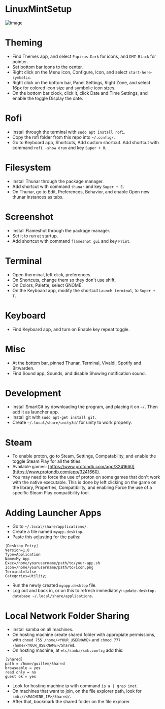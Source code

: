 # LinuxMintSetup
![image](https://github.com/user-attachments/assets/339fdba4-57c9-484d-bf22-3accdb37a1c6)


# Theming
- Find Themes app, and select `Papirus-Dark` for icons, and `DMZ-Black` for pointer.
- Set bottom bar icons to the center.
- Right click on the Menu icon, Configure, Icon, and select `start-here-symbolic`.
- Right click on the bottom bar, Panel Settings, Right Zone, and select 16px for colored icon size and symbolic icon sizes.
- On the bottom bar clock, click it, click Date and Time Settings, and enable the toggle Display the date.

# Rofi
- Install through the terminal with `sudo apt install rofi`.
- Copy the rofi folder from this repo into `~/.config/`.
- Go to Keyboard app, Shortcuts, Add custom shortcut. Add shortcut with command `rofi -show drun` and key `Super + R`.

# Filesystem
- Install Thunar through the package manager.
- Add shortcut with command `thunar` and key `Super + E`.
- On Thunar, go to Edit, Preferences, Behavior, and enable Open new thunar instances as tabs.

# Screenshot
- Install Flameshot through the package manager.
- Set it to run at startup.
- Add shortcut with command `flameshot gui` and key `Print`.

# Terminal
- Open therminal, left click, preferences.
- On Shortcuts, change them so they don't use shift.
- On Colors, Palette, select GNOME.
- On the Keyboard app, modify the shortcut `Launch terminal`, to `Super + T`.

# Keyboard
- Find Keyboard app, and turn on Enable key repeat toggle.

# Misc
- At the bottom bar, pinned Thunar, Terminal, Vivaldi, Spotify and Bitwarden.
- Find Sound app, Sounds, and disable Showing notification sound.

# Development
- Install SmartGit by downloading the program, and placing it on `~/`. Then add it as launcher app. 
- Install git with `sudo apt-get install git`.
- Create `~/.local/share/unity3d/` for unity to work properly.

# Steam
- To enable proton, go to Steam, Settings, Compatability, and enable the toggle Steam Play for all the titles.
- Available games: [https://www.protondb.com/app/3241660](https://www.protondb.com/app/3241660).
- You may need to force the use of proton on some games that don't work with the native executable. This is done by left clicking on the game on the library, Properties, Compatibility, and enabling Force the use of a specific Steam Play compatibility tool. 

# Adding Launcher Apps
- Go to `~/.local/share/applications/`.
- Create a file named `myapp.desktop`.
- Paste this adjusting for the paths:
```
[Desktop Entry]
Version=1.0
Type=Application
Name=My App
Exec=/home/yourusername/path/to/your-app.sh
Icon=/home/yourusername/path/to/icon.png
Terminal=false
Categories=Utility;
```
- Run the newly created `myapp.desktop` file.
- Log out and back in, or un this to refresh immediately: `update-desktop-database ~/.local/share/applications`.

# Local Network Folder Sharing
- Install samba on all machines.
- On hosting machine create shared folder with appropiate permissions, with `chmod 755 /home/<YOUR_USERNAME>` and `chmod 777 /home/<YOUR_USERNAME>/Shared`.
- On hosting machine, at `etc/samba/smb.config` add this:
```
[Shared]
path = /home/guillem/Shared
browseable = yes
read only = no
guest ok = yes
```
- Look for hosting machine ip with command `ip a | grep inet`.
- On machines that want to join, on the file explorer path, look for `smb://<MACHINE_IP>/Shared/`.
- After that, bookmark the shared folder on the file explorer.


